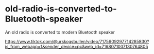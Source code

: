 # old-radio-is-converted-to-Bluetooth-speaker
An old radio is converted to modern Bluetooth speaker





https://www.tiktok.com/@urskogsbullen/video/7175609297714285830?is_from_webapp=1&sender_device=pc&web_id=7168071007130764805

